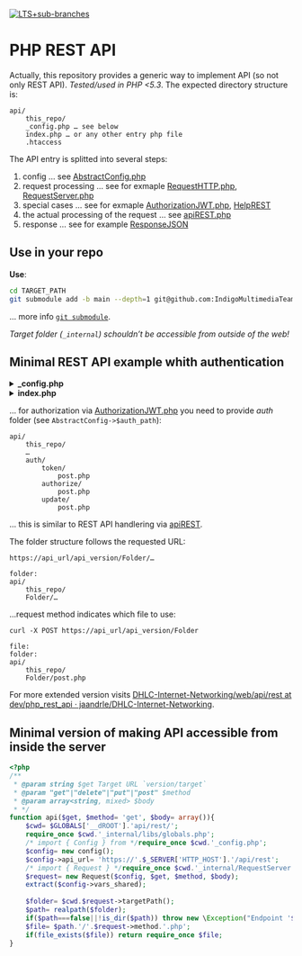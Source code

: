 [![LTS+sub-branches](https://img.shields.io/badge/submodule-LTS+sub--branches-informational?style=flat-square&logo=git)](https://github.com/IndigoMultimediaTeam/lts-driven-git-submodules)
# PHP REST API
Actually, this repository provides a generic way to implement API (so not only REST API). *Tested/used in PHP <5.3*.
The expected directory structure is:
```
api/
	this_repo/
	_config.php … see below
	index.php … or any other entry php file
	.htaccess
```
The API entry is splitted into several steps:
1. config … see [AbstractConfig.php](./AbstractConfig.php)
1. request processing … see for exmaple [RequestHTTP.php](./RequestHTTP.php), [RequestServer.php](./RequestServer.php)
1. special cases … see for exmaple [AuthorizationJWT.php](./AuthorizationJWT.php), [HelpREST](./HelpREST.php)
1. the actual processing of the request … see [apiREST.php](./apiREST.php)
1. response … see for example [ResponseJSON](./ResponseJSON.php)

## Use in your repo
**Use**:
```bash
cd TARGET_PATH
git submodule add -b main --depth=1 git@github.com:IndigoMultimediaTeam/php_rest_api _internal
```
… more info [`git submodule`](https://gist.github.com/jaandrle/b4836d72b63a3eefc6126d94c683e5b3).

*Target folder (`_internal`) schouldn’t be accessible from outside of the web!*

## Minimal REST API example whith authentication
<details>
<summary><b>&lowbar;config.php</b></summary>

```php
<?php
/* import { AbstractConfig } from */require_once '_internal/AbstractConfig.php';
class config extends AbstractConfig{
	public $secret= 'secret for authentication/authorization';
	/** Result of authentication */
	public $client;
	public $versions= array(
		'warty-warthog',
		'hoary-hedgehog',
		'dapper-drake'
	);
}
```
</details>
<details>
<summary><b>index.php</b></summary>

```php
<?php
require_once '../../kernel/kernel.php';//fix path
require_once '../utils/inc.db_utils.php';//fix path
/* import { Config } from */require_once '_config.php';
$config= new config();
$config->api_url= 'https://'.$_SERVER['HTTP_HOST'].'/api/rest';
/* import { Request } */require_once '_internal/RequestHTTP.php';
$request= new Request($config);
// api logging if needed, see later
/* import { Response } */require_once '_internal/ResponseJSON.php';
$response= new Response($request);
// special help endpoints, see later
/* import { Authorization } */require_once '_internal/AuthorizationJWT.php';
$auth= new Authorization($config, $request, $response);
$config->client= $auth->jwt_playload;

/* import { api } */require_once '_internal/apiREST.php';
$response->phase('[2] Request processing');
					 try{	 return $response->success(api($config, $request)); }
catch(\Exception $error){	 return $response->error($error); }
```
</details>

… for authorization via [AuthorizationJWT.php](./AuthorizationJWT.php) you need to provide *auth* folder (see `AbstractConfig->$auth_path`):

```
api/
	this_repo/
	…
	auth/
		token/
			post.php
		authorize/
			post.php
		update/
			post.php
```
… this is similar to REST API handlering via [apiREST](./apiREST.php).

The folder structure follows the requested URL:
```
https://api_url/api_version/Folder/…

folder:
api/
	this_repo/
	Folder/…
```
…request method indicates which file to use:
```
curl -X POST https://api_url/api_version/Folder

file:
folder:
api/
	this_repo/
	Folder/post.php
```

For more extended version visits [DHLC-Internet-Networking/web/api/rest at dev/php_rest_api · jaandrle/DHLC-Internet-Networking](https://github.com/jaandrle/DHLC-Internet-Networking/tree/dev/php_rest_api/web/api/rest).


## Minimal version of making API accessible from inside the server
```php
<?php
/**
 * @param string $get Target URL `version/target`
 * @param "get"|"delete"|"put"|"post" $method
 * @param array<string, mixed> $body
 * */
function api($get, $method= 'get', $body= array()){
	$cwd= $GLOBALS['__dROOT'].'api/rest/';
	require_once $cwd.'_internal/libs/globals.php';
	/* import { Config } from */require_once $cwd.'_config.php';
	$config= new config();
	$config->api_url= 'https://'.$_SERVER['HTTP_HOST'].'/api/rest';
	/* import { Request } */require_once $cwd.'_internal/RequestServer.php';
	$request= new Request($config, $get, $method, $body);
	extract($config->vars_shared);
	
	$folder= $cwd.$request->targetPath();
	$path= realpath($folder);
	if($path===false||!is_dir($path)) throw new \Exception("Endpoint '$folder' doesn’t exist.", 404);
	$file= $path.'/'.$request->method.'.php';
	if(file_exists($file)) return require_once $file;
}
```
